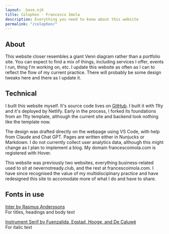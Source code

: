 ```yaml
---
layout: _base.njk
title: Colophon - Francesco Imola
description: Everything you need to know about this website
permalink: "/colophon/"
---
```


## About

This website closer resembles a giant Venn diagram rather than a portfolio site. You can expect to find a mix of things, including services I offer, events I run, thing I'm working on, etc. I update this website as often as I can to reflect the flow of my current practice. There will probably be some design tweaks here and there as I update it.

## Technical

I built this website myself. It's source code lives on [GitHub](https://github.com/francescoimola/nevernotready.git). I built it with 11ty and it's deployed by Netlify. Early in the process, I forked its foundations from an 11ty template, although the current site and backend look nothing like the template now.

The design was drafted directly on the webpage using VS Code, with help from Claude and Chat GPT. Pages are written either in Nunjucks or Markdown. I do not currently collect user analytics data, although this might change as I plan to implement a blog. My domain francescoimola.com is registered with Hover.

This website was previously two websites, everything business-related used to sit at nevernotready.club, and the rest at francescoimola.com. I have since recognised the value of my multidisciplnary practice and have redesigned this site to accomodate more of what I do and have to share.

## Fonts in use
[Inter by Rasmus Anderssons](https://rsms.me/inter/) <br>For titles, headings and body text

[Instrument Serif by Fuenzalida, Egstad, Hooge, and De Caluwé](https://github.com/Instrument/instrument-serif) <br>For italic text